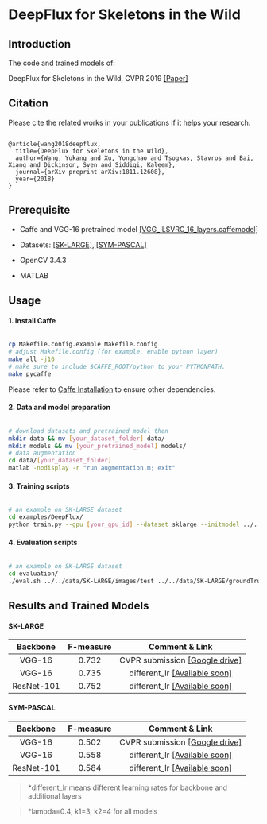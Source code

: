 # DeepFlux for Skeletons in the Wild

## Introduction

The code and trained models of: 

DeepFlux for Skeletons in the Wild, CVPR 2019 [[Paper]](https://arxiv.org/abs/1811.12608)

## Citation

Please cite the related works in your publications if it helps your research:

```

@article{wang2018deepflux,
  title={DeepFlux for Skeletons in the Wild},
  author={Wang, Yukang and Xu, Yongchao and Tsogkas, Stavros and Bai, Xiang and Dickinson, Sven and Siddiqi, Kaleem},
  journal={arXiv preprint arXiv:1811.12608},
  year={2018}
}

```

## Prerequisite

* Caffe and VGG-16 pretrained model [[VGG_ILSVRC_16_layers.caffemodel]](http://www.robots.ox.ac.uk/~vgg/software/very_deep/caffe/VGG_ILSVRC_16_layers.caffemodel)

* Datasets: [[SK-LARGE]](https://drive.google.com/file/d/1eBIjpzU0kttcKEesRJ2y29_yMcc03sbh/view?usp=sharing), [[SYM-PASCAL]](https://drive.google.com/file/d/1PSfksp7X9fhF0xZ9jOaMb0f4eUs8ED9j/view?usp=sharing)

* OpenCV 3.4.3

* MATLAB

## Usage

#### 1. Install Caffe

```bash

cp Makefile.config.example Makefile.config
# adjust Makefile.config (for example, enable python layer)
make all -j16
# make sure to include $CAFFE_ROOT/python to your PYTHONPATH.
make pycaffe

```
Please refer to [Caffe Installation](http://caffe.berkeleyvision.org/install_apt.html) to ensure other dependencies.

#### 2. Data and model preparation

```bash

# download datasets and pretrained model then
mkdir data && mv [your_dataset_folder] data/
mkdir models && mv [your_pretrained_model] models/
# data augmentation
cd data/[your_dataset_folder]
matlab -nodisplay -r "run augmentation.m; exit"

```  

#### 3. Training scripts
  

```bash

# an example on SK-LARGE dataset
cd examples/DeepFlux/
python train.py --gpu [your_gpu_id] --dataset sklarge --initmodel ../../models/VGG_ILSVRC_16_layers.caffemodel

```

#### 4. Evaluation scripts

```bash

# an example on SK-LARGE dataset
cd evaluation/
./eval.sh ../../data/SK-LARGE/images/test ../../data/SK-LARGE/groundTruth/test ../../models/sklarge_iter_40000.caffemodel

```

## Results and Trained Models

#### SK-LARGE

| Backbone | F-measure | Comment & Link |
|:-------------:|:-------------:|:-----:|
| VGG-16 | 0.732 | CVPR submission [[Google drive]](https://drive.google.com/file/d/1dYtxLqNgNRCTVnkL_2wzIvjWuRk363FM/view?usp=sharing) |
| VGG-16 | 0.735 | different_lr [[Available soon]]() |
| ResNet-101 | 0.752 | different_lr [[Available soon]]() |

#### SYM-PASCAL

| Backbone | F-measure | Comment & Link |
|:-------------:|:-------------:|:-----:|
| VGG-16 | 0.502 | CVPR submission [[Google drive]](https://drive.google.com/file/d/1jtWk_7Vt-Gb8IrW3eaR7EuW8_uitgKE1/view?usp=sharing) |
| VGG-16 | 0.558 | different_lr [[Available soon]]() |
| ResNet-101 | 0.584 | different_lr [[Available soon]]() |

>*different_lr means different learning rates for backbone and additional layers

>*lambda=0.4, k1=3, k2=4 for all models
